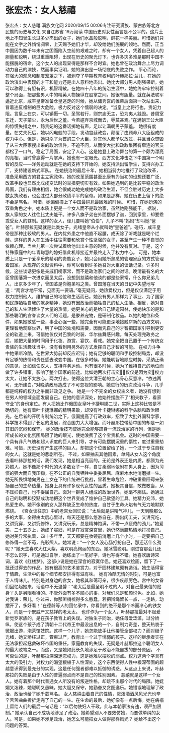 # 张宏杰：女人慈禧

张宏杰：女人慈禧
满族文化网
2020/09/15 00:06专注研究满族、蒙古族等北方民族的历史与文化  来自江苏省
19万阅读
中国历史对女性而言是不公平的。这片土地上不知曾生长过多少杰出的女子，她们水晶般聪明，鲜花一样美丽。可惜她们只能在文字之外悄悄凋零，上天赐予她们才华，却没给她们施展的领地。然而，正当中国因为数千年未有之困而陷入空前的艰难之时，却有一个女人，凭着自己超人的胆量和聪明，绕过重重阻碍，出现在历史的聚光灯下。也许多灾多难是那时中国不能摆脱的宿命，这个女人的出现显得是那样不合时宜。她也曾在政治舞台上尽力调动力自己的演技，然而事实证明，她的演出是一场彻底的失败之作。
平心而论，在强大的观念和制度笼罩之下，被剥夺了早期教育权利的叶赫那拉·兰儿，在她的政治演出中表现的才干和能力还是出人意料地杰出。她比大部分男人刚强果断。她可以称得上有胆有识，机智精敏。在她四十八年的统治生涯中，她始终牢牢控制着整个局面，把那些男人中的精英人物操纵在股掌之间。她很有胆量。就在英法联军逼近北京，咸丰皇帝准备仓皇逃走的时候，她从储秀宫的帷幕后面第一次站出来，冒着违反祖制的巨大危险，极力反对这个懦弱的决定。“当皇上之将行也，贵妃力阻。言皇上在京，可以镇慑一切。圣驾若行，则宗庙无主，恐为夷人践毁。昔周室东迁，天子蒙尘，永为后世之羞。今若遽弃京城而去，辱莫甚焉。”在满朝王公大臣的惊慌失措之中，懿贵妃的这番话掷地有声，足以让满朝男子蒙羞。
她很有度量。在丈夫死后，她以闪电般的手段，发动宫廷政变，颠覆了由顾命八大臣组成的权力中心。但是，她只杀了为首的三个大臣，对其他人都予以放过，并且当众焚毁了从三大臣家搜出来的政治信件，不追不问，从而使大批和政敌集团有牵连的官员都松了一口气，稳定了局面，安定了人心。这是她登上政治舞台的第一个颇为漂亮的亮相，当时曾赢得一片掌声。她也有一定眼光。西方文化冲击之下中国第一个明智的反应——洋务运动就是在她的支持下开始的，她支持派出留学生，支持兴办工厂，支持建设新式军队。
在她统治的最后十年，她相当努力地推行了政治改革，准备采用西方的君主立宪政体。她的改革范围甚至比康有为当初的设想还要广泛，改革手段也显然比戊戌变法时的举措更切实有效。如果她遇到的是比较平稳的政治局面，我们有理由相信，她会很成功地完成她的政治生涯，不但会胜过历史上大多数女执政者，也会胜过大部分政绩平平的皇帝。如果是那样，她在历史上留下的绝不会是骂名。
可惜，她偏偏撞上了中国最尴尬最困难的时候。
可惜，在她扮演的双重角色之中，她本质上更是一个女人而不是政治家，虽然她刚强能干。
据说，旗人家的女人往往比丈夫能干。许多八旗子弟在外面摆够了谱，回到家里，却要乖乖受女人的辖制。这样的女人，侄儿要叫她“伯伯”，儿子不叫“妈妈”却叫她“爸爸”。叶赫那拉无疑就是此类女子。光绪皇帝从小就叫她“皇爸爸”。碰巧，咸丰皇帝是那种比较软的男人。在内忧外患之中他直不起腰，成天除了听戏就是喝个烂醉。这样的男人在生活中往往需要和欣赏个性坚强的女子，甚至产生一种不自觉的依赖心理。当兰儿第一次尝试着给他出出主意的时候，他并没有反对。于是，这个特殊家庭中的年青聪慧的媳妇借此机缘接近并最终走入了权力中心。
可是，她本质上只是一个爱享乐的精明的贵族女子，她只会用她所熟悉的管理家庭的方式管理着国家。从现存的文献资料中，你可以看到许多她召对大臣的谈话记录。许多时候，这些谈话更像是亲戚们唠家常，而不是政治家们之间的对话。晚清最有名的大臣曾国藩第一次进京面见太后，没想到慈禧和他谈的都是些家常，什么你兄弟几人，出京多少年了，曾国荃是你胞弟吗之类。曾国藩在当天的日记中失望地写道：“两宫才地平常，见面无一要语。”毫无疑问，她热爱权力，但是仅仅满足于用权力控制他人，维护自己的地位和生活而已。她没有男人那样为了事业、为了国家和民族牺牲自我的献身精神，她没有因政治而牺牲自己的私人生活。相反，她对自己的私人生活倾注了大量的热情，她更关心的是给自己建造园林，使她快乐的是和那些聪明的宫眷谈女人们的话题，是豢养宠物，是研制化妆品。以她的地位和条件，如果她敏感一些，事业心强一些，她完全有可能更深地接触崭新的西方文明，更理智地观察世界，明了中国的处境和需要，因而凭自己的才智把国家引导到更安全的轨道上来。可惜她仅仅对巴黎的时装、华尔兹舞感兴趣。每天处理完政务之后，她把大量的时间用于化妆、游赏、宴饮、看戏。她完全把自己置于一个传统女贵族的生活趣味当中，没有看到用另外的方式发挥自己才智的可能。
在权力斗争中她果断冷酷，在世界大势前却反应迟钝；她有足够的聪明和手段控制局势，却没有足够的热情和责任感去改变中国。在很多时候，她能明智地顺应时势，采纳正确的意见，比如信任汉人，支持洋务运动。也有很多时候，她为了维持自己的地位而做了许多错事，影响了整个国家的前途。比如她两次打击奕，仅仅是因为奕权力太大，让她不太放心。两次打击，使得这位大清王朝的主心骨心灰意冷，“依违两可，无所建白。”对晚清政局造成了不可忽视的影响。她进行的历次政治斗争，几乎都是纯粹的权力之争而非政见之争。
她是一个不完全的女权主义者，她没有想到在男人的领域全面发展自己。在她的意识深处，她始终摆脱不了“相夫教子，看家守业”的身份定位。有人把她比作俄国女皇叶卡捷琳娜二世，实际上这种比较是不确切的。她有着叶卡捷琳娜的精明果敢，却没有叶卡捷琳娜的科学头脑和政治眼光。在后者的开明专制统治之下，俄国提高了行政效率，招致了大批外国科学家，科学技术得到了长足的发展，综合国力大大增强。而叶赫那拉带给中国的却是一如其旧的沉闷和保守。
她的政治技巧使她完全能够跻身一流政治家的行列，但是她所成长的文化氛围局限了她的眼光，使她浪费了这个宝贵机会。这时的中国需要一个具有非凡气魄和超人识度的巨人来引导，才有可能摆脱沉重的惰性，度过重重劫难。可惜，历史没有产生这样的巨人，却把这个位置留给了她，一个过于专注自我的女人。这就是她的悲剧所在。
不过，如果抽去其他因素，单纯从女人这个角度去看叶赫那拉的话，我们发现，她是相当亮丽的。无论是外表还是内质，都颇为光彩照人。她不像那个时代的大多数女子一样，自甘柔弱地依附在男人身上，因为习惯的强大而自我压抑，在不公正的自我牺牲中委委屈屈、麻麻木木地消磨掉一生。她无所畏惧地向男在上女在下的传统进行挑战，冒着生命危险，冲破重重阻碍来张扬自己的生命热量。她身上具有许多现代女性的品质。她极其自信，敢做敢当，从不压抑自己，也不委屈自己。面对一群男人组成的政治世界，她毫不胆怯。她通过自己的聪明和狡黠成功地把这个世界变成了维护自己欲望的工具。她精力充沛，她热爱生命。她不像别的女人那样缺乏生命的热度，自甘于生命火焰有气无力地默默燃烧。
《宫女谈往录》中的老宫女回忆说：“太后就是讲精气神儿，一天到晚那么多的大事，全得由太后心里过，每天还是那么悠游自在，腾出闲工夫，又讲究吃，又讲究穿，又讲究修饰，又讲究玩乐，总是精神饱满，不带一点疲倦的劲儿。”她爱美，二十五岁上，她成了寡妇，可是在寂寞深宫里，她仍然满腔热情地打扮自己。她对美异常执着，四十多年里，天天都要在妆镜前消磨上几个小时，一定要把自己修饰得一丝不苟，光彩照人。她常说：“一个女人没心肠打扮自己，那还活什么劲呢？”她天生喜欢大红大紫，喜欢明亮绚丽的东西。她冰雪聪明。刚进宫那会儿还不怎么识字，可是通过自学，她练出了一笔好字，诗也写得不错。她喜欢唐诗宋词，喜欢《红楼梦》，这部小说是她在深宫的寂寞伴侣。她还喜欢绘画，留下了一批还过得去的作品。她有很高的艺术鉴赏力，对于园林建筑颇有造诣。她生活得富于情趣，生活中的每个细节都安排得有滋有味。
她有冷酷无情的时刻，可是也富于人情味儿。特别是对身边的宫女，她极其和蔼可亲，很少疾颜厉色。宫中的女眷们回忆起她来，话语中不无温馨：“老太后是最圣明不过的人，对自己最亲信的贴身丫头是另眼看待的。不管外面有多不顺心的事，对我们总是和颜悦色。比如，她对我讲：荣儿，你过来，你那辫梢梳得多么憨蠢，若把辫绳留长一点，一走路，动摆开了，多好看！”在德龄等人的回忆录中，你看到的绝不是那个冷面冷心的铁女人，而是一个既威严又慈祥的老太太。
也许作为一个女人，叶赫那拉最对不起爱新觉罗家族的，是在孩子教育上的失误。对独生子同治，她任母爱泛滥，过分娇纵，使这个孩子成了清朝十二代帝王中最没出息的一个，自制力奇差，整天热衷于微服出游，泡茶馆妓院。这样一个儿子，她怎能放手让他接管全部权力？而对继子光绪，她又矫枉过正，管束过严，教育出一个过于懦弱的孩子。这样的继承者实在无法承担起拯救破坏帝国的重任。家庭教育的失误，无疑是叶赫那拉这个聪明女人的最大败笔之一。而这，又是她如此长久地涉足于政治不能自拔的部分原因。
不可否认的是，叶赫那拉深深迷恋权力，这是她难以摆脱的弱点。权力这两个字具有太大的吸引力，对权力的渴望根植于人性深处，这个东西使得人性中根深蒂固的超越意识得到最充分的实现，这是任何强者都难以抵御的诱惑。从这点上来说，叶赫那拉的失败是由于人性的普遍弱点而不是自己的性别因素。
慈禧就是这样一个女人。她有着那个时代普通女人所没有的叛逆性格，却跳不出那个时代的局限。她妩媚又泼辣，她聪明又愚昧，她大胆又保守，她勤奋又贪图逸乐。她错误地理解了政治，政治也给了她千载骂名。
女人慈禧由着自己的性情，泼泼洒洒风风光光也辛辛苦苦曲曲折折走完了自己的一生。在生命的最后，她好像有一点后悔。她在病榻上留给人们的最后一句话是：“以后勿使妇人干政。此与本朝家法有违，须严加限制。”
她承认自己不成功地涉足了政治。她希望别人不要效仿她，而要做单纯的女人。可是，如果她不涉足政治，她怎么可能把女人做得那样风光？
她给不出这个问题的答案。